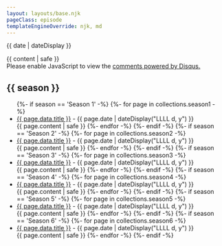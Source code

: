 ```yaml
---
layout: layouts/base.njk
pageClass: episode
templateEngineOverride: njk, md
---
```


<p class="date">
  <time datetime="{{ date }}">{{ date | dateDisplay }}</time>
</p>
<main>
  {{ content | safe }}

<div id="disqus_thread"></div>
<script>
var disqus_config = function () {
this.page.url = "{{ this.page.url }}";
this.page.identifier = "{{ this.page.fileSlug }}";
};
(function() {
var d = document, s = d.createElement('script');
s.src = 'https://coupleofidjits.disqus.com/embed.js';
s.setAttribute('data-timestamp', +new Date());
(d.head || d.body).appendChild(s);
})();
</script>
<noscript>Please enable JavaScript to view the <a href="https://disqus.com/?ref_noscript">comments powered by Disqus.</a></noscript>


  <h2>{{ season }}</h2>
  <ul class="podcasts">
  {%- if season == 'Season 1' -%}
    {%- for page in collections.season1 -%}
      <li>
        <a href="{{ page.url }}">{{ page.data.title }}</a> -
        <time datetime="{{ page.date }}">{{ page.date | dateDisplay("LLLL d, y") }}</time>
        <br />
        {{ page.content | safe }}
    {%- endfor -%}
  {%- endif -%}
  {%- if season == 'Season 2' -%}
    {%- for page in collections.season2 -%}
      <li>
        <a href="{{ page.url }}">{{ page.data.title }}</a> -
        <time datetime="{{ page.date }}">{{ page.date | dateDisplay("LLLL d, y") }}</time>
        <br />
        {{ page.content | safe }}
    {%- endfor -%}
  {%- endif -%}
  {%- if season == 'Season 3' -%}
    {%- for page in collections.season3 -%}
      <li>
        <a href="{{ page.url }}">{{ page.data.title }}</a> -
        <time datetime="{{ page.date }}">{{ page.date | dateDisplay("LLLL d, y") }}</time>
        <br />
        {{ page.content | safe }}
    {%- endfor -%}
  {%- endif -%}
  {%- if season == 'Season 4' -%}
    {%- for page in collections.season4 -%}
      <li>
        <a href="{{ page.url }}">{{ page.data.title }}</a> -
        <time datetime="{{ page.date }}">{{ page.date | dateDisplay("LLLL d, y") }}</time>
        <br />
        {{ page.content | safe }}
    {%- endfor -%}
  {%- endif -%}
  {%- if season == 'Season 5' -%}
    {%- for page in collections.season5 -%}
      <li>
        <a href="{{ page.url }}">{{ page.data.title }}</a> -
        <time datetime="{{ page.date }}">{{ page.date | dateDisplay("LLLL d, y") }}</time>
        <br />
        {{ page.content | safe }}
    {%- endfor -%}
  {%- endif -%}
  {%- if season == 'Season 6' -%}
    {%- for page in collections.season6 -%}
      <li>
        <a href="{{ page.url }}">{{ page.data.title }}</a> -
        <time datetime="{{ page.date }}">{{ page.date | dateDisplay("LLLL d, y") }}</time>
        <br />
        {{ page.content | safe }}
    {%- endfor -%}
  {%- endif -%}
  </div>
</main>
